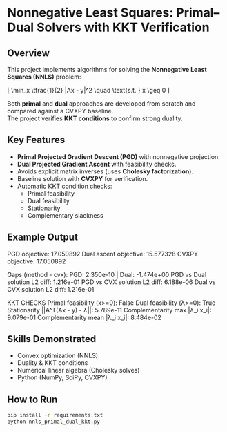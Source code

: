 # Nonnegative Least Squares: Primal–Dual Solvers with KKT Verification

## Overview
This project implements algorithms for solving the **Nonnegative Least Squares (NNLS)** problem:

\[
\min_x \tfrac{1}{2} \|Ax - y\|^2 \quad \text{s.t. } x \geq 0
\]

Both **primal** and **dual** approaches are developed from scratch and compared against a CVXPY baseline.  
The project verifies **KKT conditions** to confirm strong duality.

## Key Features
- **Primal Projected Gradient Descent (PGD)** with nonnegative projection.  
- **Dual Projected Gradient Ascent** with feasibility checks.  
- Avoids explicit matrix inverses (uses **Cholesky factorization**).  
- Baseline solution with **CVXPY** for verification.  
- Automatic KKT condition checks:
  - Primal feasibility  
  - Dual feasibility  
  - Stationarity  
  - Complementary slackness  

## Example Output
PGD objective: 17.050892
Dual ascent objective: 15.577328
CVXPY objective: 17.050892

Gaps (method - cvx): PGD: 2.350e-10  |  Dual: -1.474e+00
PGD vs Dual solution L2 diff: 1.216e-01
PGD vs CVX  solution L2 diff: 6.188e-06
Dual vs CVX solution L2 diff: 1.216e-01

KKT CHECKS
 Primal feasibility (x>=0): False
 Dual feasibility   (λ>=0): True
 Stationarity ||A^T(Ax - y) - λ||: 5.789e-11
 Complementarity max |λ_i x_i|: 9.079e-01
 Complementarity mean |λ_i x_i|: 8.484e-02

 
## Skills Demonstrated
- Convex optimization (NNLS)  
- Duality & KKT conditions  
- Numerical linear algebra (Cholesky solves)  
- Python (NumPy, SciPy, CVXPY)  

## How to Run
```bash
pip install -r requirements.txt
python nnls_primal_dual_kkt.py
